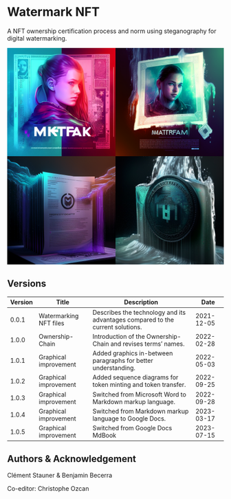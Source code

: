 # Watermark NFT

A NFT ownership certification process and norm using steganography for digital watermarking.

![Cover Images](../image/cover.png)

## Versions

| Version | Title                  | Description                                                                    | Date       |
| ------- | ---------------------- | ------------------------------------------------------------------------------ | ---------- |
| 0.0.1   | Watermarking NFT files | Describes the technology and its advantages compared to the current solutions. | 2021-12-05 |
| 1.0.0   | Ownership-Chain        | Introduction of the Ownership-Chain and revises terms’ names.                  | 2022-02-28 |
| 1.0.1   | Graphical improvement  | Added graphics in-between paragraphs for better understanding.                 | 2022-05-03 |
| 1.0.2   | Graphical improvement  | Added sequence diagrams for token minting and token transfer.                  | 2022-09-25 |
| 1.0.3   | Graphical improvement  | Switched from Microsoft Word to Markdown markup language.                      | 2022-09-28 |
| 1.0.4   | Graphical improvement  | Switched from Markdown markup language to Google Docs.                         | 2023-03-17 |
| 1.0.5   | Graphical improvement  | Switched from Google Docs MdBook                                               | 2023-07-15 |

## Authors & Acknowledgement

Clément Stauner & Benjamin Becerra

Co-editor: Christophe Ozcan
